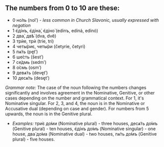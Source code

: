 ## The numbers from 0 to 10 are these:
* 0 но́ль (nolʹ) - *less common in Church Slavonic, usually expressed with negation*
* 1 є҆ді́нъ, є҆діна̀, є҆діно̀ (edinъ, ediná, edinó)
* 2 два̀, двѣ̀ (dva, dvě)
* 3 трѝе, трѝ (trie, tri)
* 4 четы́риє, четы́ри (četyrie, četyri)
* 5 пѧ́ть (pętʹ)
* 6 ше́сть (šestʹ)
* 7 се́дмь (sedmʹ)
* 8 о́смь (osmʹ)
* 9 девѧ́ть (devętʹ)
* 10 десѧ́ть (desętʹ)

*Grammar note:* The case of the noun following the numbers changes significantly and involves agreement in the Nominative, Genitive, or other cases depending on the number and grammatical context. For 1, it's Nominative singular. For 2, 3, and 4, the noun is in the Nominative or Accusative dual (depending on case and gender). For numbers from 5 upwards, the noun is in the Genitive plural.

* *Examples:* три́є до́ми (Nominative plural) - three houses, десѧ́ть до́мъ (Genitive plural) - ten houses, є҆ді́нъ до́мъ (Nominative singular) - one house, два̀ до́ма (Nominative dual) - two houses, пѧ́ть до́мъ (Genitive plural) - five houses.